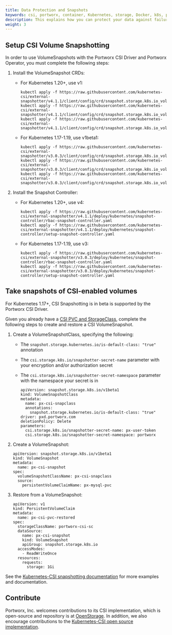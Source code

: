 ```yaml
---
title: Data Protection and Snapshots
keywords: csi, portworx, container, Kubernetes, storage, Docker, k8s, pv, persistent disk, snapshot
description: This explains how you can protect your data against failures with Stork or CSI Snapshotting
weight: 3
---
```


## Setup CSI Volume Snapshotting 

In order to use VolumeSnapshots with the Portworx CSI Driver and Portworx Operator, you must complete the following steps:

1. Install the VolumeSnapshot CRDs:

    * For Kubernetes 1.20+, use v1:

      ```text
      kubectl apply -f https://raw.githubusercontent.com/kubernetes-csi/external-snapshotter/v4.1.1/client/config/crd/snapshot.storage.k8s.io_volumesnapshotclasses.yaml
      kubectl apply -f https://raw.githubusercontent.com/kubernetes-csi/external-snapshotter/v4.1.1/client/config/crd/snapshot.storage.k8s.io_volumesnapshotcontents.yaml
      kubectl apply -f https://raw.githubusercontent.com/kubernetes-csi/external-snapshotter/v4.1.1/client/config/crd/snapshot.storage.k8s.io_volumesnapshots.yaml
      ```

    * For Kubernetes 1.17-1.19, use v1beta1:

      ```text
      kubectl apply -f https://raw.githubusercontent.com/kubernetes-csi/external-snapshotter/v3.0.3/client/config/crd/snapshot.storage.k8s.io_volumesnapshotclasses.yaml
      kubectl apply -f https://raw.githubusercontent.com/kubernetes-csi/external-snapshotter/v3.0.3/client/config/crd/snapshot.storage.k8s.io_volumesnapshotcontents.yaml
      kubectl apply -f https://raw.githubusercontent.com/kubernetes-csi/external-snapshotter/v3.0.3/client/config/crd/snapshot.storage.k8s.io_volumesnapshots.yaml
      ```
    

2. Install the Snapshot Controller:

    * For Kubernetes 1.20+, use v4:

      ```text
      kubectl apply -f https://raw.githubusercontent.com/kubernetes-csi/external-snapshotter/v4.1.1/deploy/kubernetes/snapshot-controller/rbac-snapshot-controller.yaml
      kubectl apply -f https://raw.githubusercontent.com/kubernetes-csi/external-snapshotter/v4.1.1/deploy/kubernetes/snapshot-controller/setup-snapshot-controller.yaml
      ```

    * For Kubernetes 1.17-1.19, use v3:

      ```text
      kubectl apply -f https://raw.githubusercontent.com/kubernetes-csi/external-snapshotter/v3.0.3/deploy/kubernetes/snapshot-controller/rbac-snapshot-controller.yaml
      kubectl apply -f https://raw.githubusercontent.com/kubernetes-csi/external-snapshotter/v3.0.3/deploy/kubernetes/snapshot-controller/setup-snapshot-controller.yaml
      ```

## Take snapshots of CSI-enabled volumes

For Kubernetes 1.17+, CSI Snapshotting is in beta is supported by the Portworx CSI Driver.

Given you already have a [CSI PVC and StorageClass](/portworx-install-with-kubernetes/storage-operations/csi/volumelifecycle), complete the following steps to create and restore a CSI VolumeSnapshot.

1. Create a VolumeSnapshotClass, specifying the following: 
    * The `snapshot.storage.kubernetes.io/is-default-class: "true"` annotation
    * The `csi.storage.k8s.io/snapshotter-secret-name` parameter with your encryption and/or authorization secret
    * The `csi.storage.k8s.io/snapshotter-secret-namespace` parameter with the namespace your secret is in

         ```text
         apiVersion: snapshot.storage.k8s.io/v1beta1
         kind: VolumeSnapshotClass
         metadata:
           name: px-csi-snapclass
           annotations:
             snapshot.storage.kubernetes.io/is-default-class: "true"
         driver: pxd.portworx.com
         deletionPolicy: Delete
         parameters:
           csi.storage.k8s.io/snapshotter-secret-name: px-user-token
           csi.storage.k8s.io/snapshotter-secret-namespace: portworx
         ```

2. Create a VolumeSnapshot:

   ```text  
   apiVersion: snapshot.storage.k8s.io/v1beta1
   kind: VolumeSnapshot
   metadata:
     name: px-csi-snapshot
   spec:
     volumeSnapshotClassName: px-csi-snapclass
     source:
       persistentVolumeClaimName: px-mysql-pvc
   ```

3. Restore from a VolumeSnapshot:

   ```text
   apiVersion: v1
   kind: PersistentVolumeClaim
   metadata:
     name: px-csi-pvc-restored 
   spec:
     storageClassName: portworx-csi-sc
     dataSource:
       name: px-csi-snapshot
       kind: VolumeSnapshot
       apiGroup: snapshot.storage.k8s.io
     accessModes:
       - ReadWriteOnce
     resources:
       requests:
         storage: 1Gi
   ```


See the [Kubernetes-CSI snapshotting documentation](https://kubernetes-csi.github.io/docs/snapshot-restore-feature.html) for more examples and documentation. 

## Contribute

Portworx, Inc. welcomes contributions to its CSI implementation, which is open-source and repository is at [OpenStorage](https://github.com/libopenstorage/openstorage). In addition, we also encourage contributions to the [Kubernetes-CSI open source implementation](https://github.com/kubernetes-csi).

